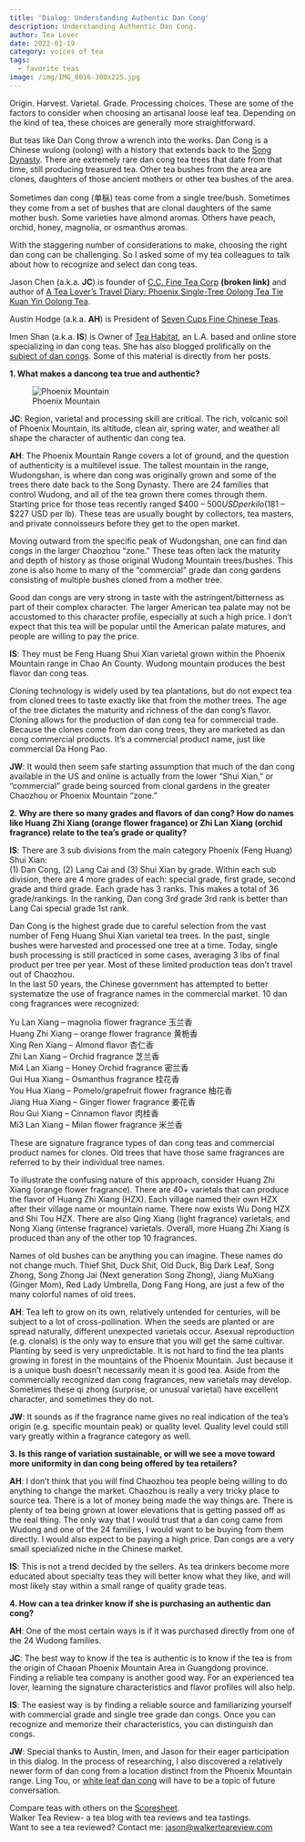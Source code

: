 ```yaml
---
title: 'Dialog: Understanding Authentic Dan Cong'
description: Understanding Authentic Dan Cong.
author: Tea Lover
date: 2022-01-19
category: voices of tea
tags:
  - favorite teas
image: /img/IMG_0016-300x225.jpg
---
```


Origin. Harvest. Varietal. Grade. Processing choices. These are some of the factors to consider when choosing an artisanal loose leaf tea. Depending on the kind of tea, these choices are generally more straightforward.

But teas like Dan Cong throw a wrench into the works. Dan Cong is a Chinese wulong (oolong) with a history that extends back to the [Song Dynasty](https://en.wikipedia.org/wiki/Song_Dynasty). There are extremely rare dan cong tea trees that date from that time, still producing treasured tea. Other tea bushes from the area are clones, daughters of those ancient mothers or other tea bushes of the area.

Sometimes dan cong (单枞) teas come from a single tree/bush. Sometimes they come from a set of bushes that are clonal daughters of the same mother bush. Some varieties have almond aromas. Others have peach, orchid, honey, magnolia, or osmanthus aromas.

With the staggering number of considerations to make, choosing the right dan cong can be challenging. So I asked some of my tea colleagues to talk about how to recognize and select dan cong teas.

Jason Chen (a.k.a. **JC**) is founder of [C.C. Fine Tea Corp](https://luyutea.com/about_us.html) **(broken link)** and author of [A Tea Lover’s Travel Diary: Phoenix Single-Tree Oolong Tea Tie Kuan Yin Oolong Tea](https://www.amazon.com/gp/product/0982654006/ref=as_li_ss_tl?ie=UTF8&tag=waltearev-20&linkCode=as2&camp=1789&creative=390957&creativeASIN=0982654006).

Austin Hodge (a.k.a. **AH**) is President of [Seven Cups Fine Chinese Teas](https://www.sevencups.com/).

Imen Shan (a.k.a. **IS**) is Owner of [Tea Habitat](https://www.teahabitat.com/store), an L.A. based and online store specializing in dan cong teas. She has also blogged prolifically on the [subject of dan congs](https://tea-obsession.blogspot.com/2012/02/articles-that-might-be-useful.html). Some of this material is directly from her posts.

**1\. What makes a dancong tea true and authentic?**

<!-- image -->
<figure>
    <img class="rounded" src="/img/IMG_0016-300x225.jpg" alt="Phoenix Mountain">
    <figcaption>Phoenix Mountain</figcaption>
</figure>

**JC**: Region, varietal and processing skill are critical. The rich, volcanic soil of Phoenix Mountain, its altitude, clean air, spring water, and weather all shape the character of authentic dan cong tea.

**AH**: The Phoenix Mountain Range covers a lot of ground, and the question of authenticity is a multilevel issue. The tallest mountain in the range, Wudongshan, is where dan cong was originally grown and some of the trees there date back to the Song Dynasty. There are 24 families that control Wudong, and all of the tea grown there comes through them. Starting price for those teas recently ranged $400 – $500 USD per kilo ($181 – $227 USD per lb). These teas are usually bought by collectors, tea masters, and private connoisseurs before they get to the open market.

Moving outward from the specific peak of Wudongshan, one can find dan congs in the larger Chaozhou “zone.” These teas often lack the maturity and depth of history as those original Wudong Mountain trees/bushes. This zone is also home to many of the “commercial” grade dan cong gardens consisting of multiple bushes cloned from a mother tree.

Good dan congs are very strong in taste with the astringent/bitterness as part of their complex character. The larger American tea palate may not be accustomed to this character profile, especially at such a high price. I don’t expect that this tea will be popular until the American palate matures, and people are willing to pay the price.

**IS**: They must be Feng Huang Shui Xian varietal grown within the Phoenix Mountain range in Chao An County. Wudong mountain produces the best flavor dan cong teas.

Cloning technology is widely used by tea plantations, but do not expect tea from cloned trees to taste exactly like that from the mother trees. The age of the tree dictates the maturity and richness of the dan cong’s flavor. Cloning allows for the production of dan cong tea for commercial trade. Because the clones come from dan cong trees, they are marketed as dan cong commercial products. It’s a commercial product name, just like commercial Da Hong Pao.

**JW**: It would then seem safe starting assumption that much of the dan cong available in the US and online is actually from the lower “Shui Xian,” or “commercial” grade being sourced from clonal gardens in the greater Chaozhou or Phoenix Mountain “zone.”

**2\. Why are there so many grades and flavors of dan cong? How do names like Huang Zhi Xiang (orange flower fragance) or Zhi Lan Xiang (orchid fragrance) relate to the tea’s grade or quality?**

**IS**: There are 3 sub divisions from the main category Phoenix (Feng Huang) Shui Xian:  
(1) Dan Cong, (2) Lang Cai and (3) Shui Xian by grade. Within each sub division, there are 4 more grades of each: special grade, first grade, second grade and third grade. Each grade has 3 ranks. This makes a total of 36 grade/rankings. In the ranking, Dan cong 3rd grade 3rd rank is better than Lang Cai special grade 1st rank.

Dan Cong is the highest grade due to careful selection from the vast number of Feng Huang Shui Xian varietal tea trees. In the past, single bushes were harvested and processed one tree at a time. Today, single bush processing is still practiced in some cases, averaging 3 lbs of final product per tree per year. Most of these limited production teas don’t travel out of Chaozhou.  
In the last 50 years, the Chinese government has attempted to better systematize the use of fragrance names in the commercial market. 10 dan cong fragrances were recognized:

Yu Lan Xiang – magnolia flower fragrance 玉兰香  
Huang Zhi Xiang – orange flower fragrance 黄栀香  
Xing Ren Xiang – Almond flavor 杏仁香  
Zhi Lan Xiang – Orchid fragrance 芝兰香  
Mi4 Lan Xiang – Honey Orchid fragrance 密兰香  
Gui Hua Xiang – Osmanthus fragrance 桂花香  
You Hua Xiang – Pomelo/grapefruit flower fragrance 柚花香  
Jiang Hua Xiang – Ginger flower fragrance 姜花香  
Rou Gui Xiang – Cinnamon flavor 肉桂香  
Mi3 Lan Xiang – Milan flower fragrance 米兰香

These are signature fragrance types of dan cong teas and commercial product names for clones. Old trees that have those same fragrances are referred to by their individual tree names.

To illustrate the confusing nature of this approach, consider Huang Zhi Xiang (orange flower fragrance). There are 40+ varietals that can produce the flavor of Huang Zhi Xiang (HZX). Each village named their own HZX after their village name or mountain name. There now exists Wu Dong HZX and Shi Tou HZX. There are also Qing Xiang (light fragrance) varietals, and Nong Xiang (intense fragrance) varietals. Overall, more Huang Zhi Xiang is produced than any of the other top 10 fragrances.

Names of old bushes can be anything you can imagine. These names do not change much. Thief Shit, Duck Shit, Old Duck, Big Dark Leaf, Song Zhong, Song Zhong Jai (Next generation Song Zhong), Jiang MuXiang (Ginger Mom), Red Lady Umbrella, Dong Fang Hong, are just a few of the many colorful names of old trees.

**AH**: Tea left to grow on its own, relatively untended for centuries, will be subject to a lot of cross-pollination. When the seeds are planted or are spread naturally, different unexpected varietals occur. Asexual reproduction (e.g. clonals) is the only way to ensure that you will get the same cultivar. Planting by seed is very unpredictable. It is not hard to find the tea plants growing in forest in the mountains of the Phoenix Mountain. Just because it is a unique bush doesn’t necessarily mean it is good tea. Aside from the commercially recognized dan cong fragrances, new varietals may develop. Sometimes these qi zhong (surprise, or unusual varietal) have excellent character, and sometimes they do not.

**JW**: It sounds as if the fragrance name gives no real indication of the tea’s origin (e.g. specific mountain peak) or quality level. Quality level could still vary greatly within a fragrance category as well.

**3\. Is this range of variation sustainable, or will we see a move toward more uniformity in dan cong being offered by tea retailers?**

**AH**: I don’t think that you will find Chaozhou tea people being willing to do anything to change the market. Chaozhou is really a very tricky place to source tea. There is a lot of money being made the way things are. There is plenty of tea being grown at lower elevations that is getting passed off as the real thing. The only way that I would trust that a dan cong came from Wudong and one of the 24 families, I would want to be buying from them directly. I would also expect to be paying a high price. Dan congs are a very small specialized niche in the Chinese market.

**IS**: This is not a trend decided by the sellers. As tea drinkers become more educated about specialty teas they will better know what they like, and will most likely stay within a small range of quality grade teas.

**4\. How can a tea drinker know if she is purchasing an authentic dan cong?**

**AH**: One of the most certain ways is if it was purchased directly from one of the 24 Wudong families.

**JC**: The best way to know if the tea is authentic is to know if the tea is from the origin of Chaoan Phoenix Mountain Area in Guangdong province. Finding a reliable tea company is another good way. For an experienced tea lover, learning the signature characteristics and flavor profiles will also help.

**IS**: The easiest way is by finding a reliable source and familiarizing yourself with commercial grade and single tree grade dan congs. Once you can recognize and memorize their characteristics, you can distinguish dan congs.

**JW**: Special thanks to Austin, Imen, and Jason for their eager participation in this dialog. In the process of researching, I also discovered a relatively newer form of dan cong from a location distinct from the Phoenix Mountain range. Ling Tou, or [white leaf dan cong](https://baike.baidu.com/view/35097.htm) will have to be a topic of future conversation.

Compare teas with others on the [Scoresheet](https://web.archive.org/web/20160320214751/http://walkerteareview.com/for-members/scores/).  
Walker Tea Review- a tea blog with tea reviews and tea tastings.  
Want to see a tea reviewed? Contact me: jason@walkerteareview.com
